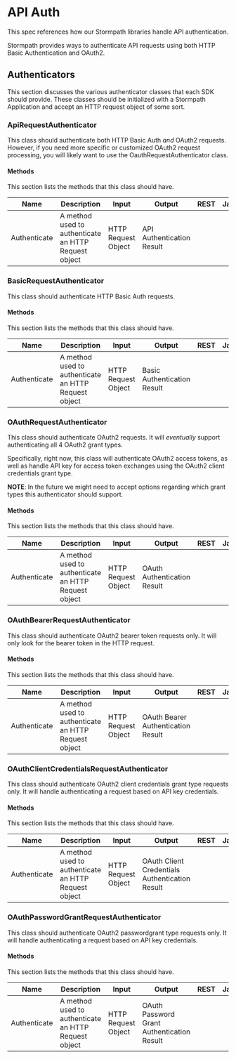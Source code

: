 # API Auth

This spec references how our Stormpath libraries handle API authentication.

Stormpath provides ways to authenticate API requests using both HTTP Basic
Authentication and OAuth2.


## Authenticators

This section discusses the various authenticator classes that each SDK should
provide.  These classes should be initialized with a Stormpath Application and
accept an HTTP request object of some sort.


### ApiRequestAuthenticator

This class should authenticate both HTTP Basic Auth *and* OAuth2 requests.
However, if you need more specific or customized OAuth2 request processing, you
will likely want to use the OauthRequestAuthenticator class.


#### Methods

This section lists the methods that this class should have.

| Name | Description | Input | Output | REST | Java | Python | Node | PHP | Ruby |
| ---- | ----------- | ----- | ------ | ---- | ---- | ------ | ---- | --- | ---- |
| Authenticate | A method used to authenticate an HTTP Request object | HTTP Request Object| API Authentication Result |  |  |  |  |  |  |


### BasicRequestAuthenticator

This class should authenticate HTTP Basic Auth requests.


#### Methods

This section lists the methods that this class should have.

| Name | Description | Input | Output | REST | Java | Python | Node | PHP | Ruby |
| ---- | ----------- | ----- | ------ | ---- | ---- | ------ | ---- | --- | ---- |
| Authenticate | A method used to authenticate an HTTP Request object | HTTP Request Object| Basic Authentication Result |  |  |  |  |  |  |


### OAuthRequestAuthenticator

This class should authenticate OAuth2 requests.  It will *eventually* support
authenticating all 4 OAuth2 grant types.

Specifically, right now, this class will authenticate OAuth2 access tokens, as
well as handle API key for access token exchanges using the OAuth2 client
credentials grant type.

**NOTE**: In the future we might need to accept options regarding which grant
types this authenticator should support.


#### Methods

This section lists the methods that this class should have.

| Name | Description | Input | Output | REST | Java | Python | Node | PHP | Ruby |
| ---- | ----------- | ----- | ------ | ---- | ---- | ------ | ---- | --- | ---- |
| Authenticate | A method used to authenticate an HTTP Request object | HTTP Request Object| OAuth Authentication Result |  |  |  |  |  |  |


### OAuthBearerRequestAuthenticator

This class should authenticate OAuth2 bearer token requests only.  It will only
look for the bearer token in the HTTP request.


#### Methods

This section lists the methods that this class should have.

| Name | Description | Input | Output | REST | Java | Python | Node | PHP | Ruby |
| ---- | ----------- | ----- | ------ | ---- | ---- | ------ | ---- | --- | ---- |
| Authenticate | A method used to authenticate an HTTP Request object | HTTP Request Object| OAuth Bearer Authentication Result |  |  |  |  |  |  |


### OAuthClientCredentialsRequestAuthenticator

This class should authenticate OAuth2 client credentials grant type requests
only.  It will handle authenticating a request based on API key credentials.


#### Methods

This section lists the methods that this class should have.

| Name | Description | Input | Output | REST | Java | Python | Node | PHP | Ruby |
| ---- | ----------- | ----- | ------ | ---- | ---- | ------ | ---- | --- | ---- |
| Authenticate | A method used to authenticate an HTTP Request object | HTTP Request Object| OAuth Client Credentials Authentication Result |  |  |  |  |  |  |

### OAuthPasswordGrantRequestAuthenticator

This class should authenticate OAuth2 passwordgrant type requests
only.  It will handle authenticating a request based on API key credentials.


#### Methods

This section lists the methods that this class should have.

| Name | Description | Input | Output | REST | Java | Python | Node | PHP | Ruby |
| ---- | ----------- | ----- | ------ | ---- | ---- | ------ | ---- | --- | ---- |
| Authenticate | A method used to authenticate an HTTP Request object | HTTP Request Object| OAuth Password Grant Authentication Result |  |  |  |  |  |  |
